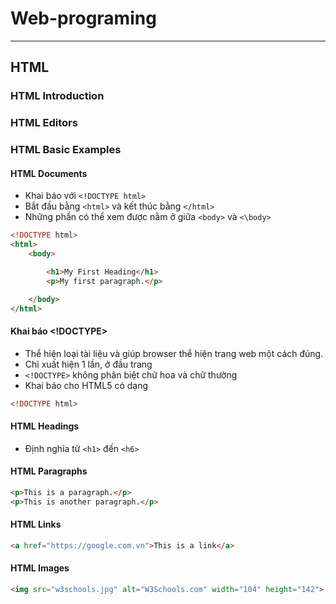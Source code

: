 # Web-programing  
---
## HTML  
### HTML Introduction
### HTML Editors  
### HTML Basic Examples  
#### HTML Documents  
- Khai báo với `<!DOCTYPE html>`  
- Bắt đầu bằng `<html>` và kết thúc bằng `</html>`  
- Những phần có thể xem được nằm ở giữa `<body>` và `<\body>`  
```html
<!DOCTYPE html>
<html>
    <body>

        <h1>My First Heading</h1>
        <p>My first paragraph.</p>

    </body>
</html>
```  
#### Khai báo <!DOCTYPE>  
- Thể hiện loại tài liệu và giúp browser thể hiện trang web một cách đúng.  
- Chỉ xuất hiện 1 lần, ở đầu trang  
- `<!DOCTYPE>` không phân biệt chữ hoa và chữ thường  
- Khai báo cho HTML5 có dạng  
```html
<!DOCTYPE html>  
```
#### HTML Headings  
- Định nghĩa từ `<h1>` đến `<h6>`  
#### HTML Paragraphs  
```html
<p>This is a paragraph.</p>
<p>This is another paragraph.</p>
```  
#### HTML Links  
```html  
<a href="https://google.com.vn">This is a link</a>
```
#### HTML Images  
```html 
<img src="w3schools.jpg" alt="W3Schools.com" width="104" height="142">
````
